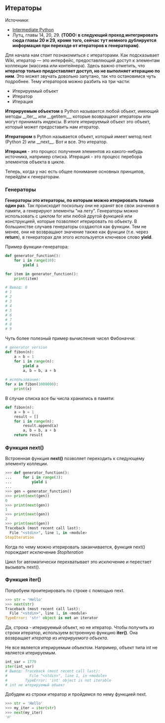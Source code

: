 ## Итераторы

Источники:
* [Intermediate Python](https://lancelote.gitbooks.io/intermediate-python/content/book/generators.html)
* Лутц, главы 14, 20, 29. **(TODO: в следующий проход интегрировать сюда главы 20 и 29, кроме того, сейчас тут немного дублируется информация при переходе от итераторов к генераторам)**.

Для начала нам стоит познакомиться с итераторами. Как подсказывает Wiki, итератор — это интерфейс, предоставляющий доступ к элементам коллекции (массива или контейнера). Здесь важно отметить, что **итератор только предоставляет доступ, но не выполняет итерацию по ним**. Это может звучать довольно запутано, так что остановимся чуть подробнее. Тему итераторов можно разбить на три части:
* Итерируемый объект
* Итератор
* Итерация

**Итерируемым объектом** в Python называется любой объект, имеющий методы \_\_iter\_\_ или \_\_getitem\_\_, которые возвращают итераторы или могут принимать индексы. В итоге итерируемый объект это объект, который может предоставить нам итератор.

**Итератором** в Python называется объект, который имеет метод next (Python 2) или \_\_next\_\_. Вот и все. Это итератор. 

**Итерация** - это процесс получения элементов из какого-нибудь источника, например списка. Итерация - это процесс перебора элементов объекта в цикле. 

Теперь, когда у нас есть общее понимание основных принципов, перейдём к генераторам.

### Генераторы
**Генераторы это итераторы, по которым можно итерировать только один раз**. 
Так происходит поскольку они не хранят все свои значения в памяти, а генерируют элементы "на лету". Генераторы можно использовать с циклом for или любой другой функцией или конструкцией, которые позволяют итерировать по объекту. В большинстве случаев генераторы создаются как функции. Тем не менее, они не возвращают значение также как функции (т.е. через **return**), в генераторах для этого используется ключевое слово **yield**. 

Пример функции-генератора:
```python
def generator_function():
    for i in range(10):
        yield i

for item in generator_function():
    print(item)

# Вывод: 0
# 1
# 2
# 3
# 4
# 5
# 6
# 7
# 8
# 9
```

Чуть более полезный пример вычисления чисел Фибоначчи:
```python
# generator version
def fibon(n):
    a = b = 1
    for i in range(n):
        yield a
        a, b = b, a + b
        
# использование:
for x in fibon(1000000):
    print(x)
```

В случае списка все бы числа хранились в памяти:
```python
def fibon(n):
    a = b = 1
    result = []
    for i in range(n):
        result.append(a)
        a, b = b, a + b
    return result
```

### Функция next\(\)

Встроенная функция **next\(\)** позволяет переходить к следующему элементу коллеции.

```python
>>> def generator_function():
...     for i in range(3):
...         yield i
...
>>> gen = generator_function()
>>> print(next(gen))
0
>>> print(next(gen))
1
>>> print(next(gen))
2
>>> print(next(gen))
Traceback (most recent call last):
  File "<stdin>", line 1, in <module>
StopIteration
```

Когда по чему можно итерировать заканчивается, функция next\(\) порождает исключение _StopIteration_

Цикл for автоматически перехватывает это исключение и перестает вызывать next\(\).

### Функция iter\(\)

Попробуем проитерировать по строке с помощью next.

```python
>>> str = 'Hello'
>>> next(str)
Traceback (most recent call last):
  File "<stdin>", line 1, in <module>
TypeError: 'str' object is not an iterator
```

Да, строка - итерируемый объект, но не итератор. Чтобы получить из строки итератор, используем встроенную функцию **iter\(\)**. Она возвращает _итератор_ из _итерируемого объекта_.

Не все является итерируемым объектом. Например, объект типа int не является итерируемым.

```python
int_var = 1779
iter(int_var)
# Вывод: Traceback (most recent call last):
#          File "<stdin>", line 1, in <module>
#        TypeError: 'int' object is not iterable
# int не итерируемый объект
```

Добудем из строки итератор и пройдемся по нему функцией next.

```python
>>> str = 'Hello'
>>> my_iter = iter(str)
>>> next(my_iter)
'H'
```
